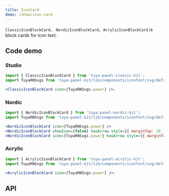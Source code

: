 ```yaml
---
title: IconCard
demo: /show/icon-card
---
```


<Desc>

`ClassicIconBlockCard`、 `NordicIconBlockCard`、`AcrylicIconBlockCard` is block cards for icon text.

</Desc>

## Code demo

### Studio

```jsx
import { ClassicIconBlockCard } from 'tuya-panel-classic-kit';
import TuyaRNSvgs from 'tuya-panel-kit/lib/components/iconfont/svg/defaultSvg';

<ClassicIconBlockCard icon={TuyaRNSvgs.power} />;
```

### Nordic

```jsx
import { NordicIconBlockCard } from 'tuya-panel-nordic-kit';
import TuyaRNSvgs from 'tuya-panel-kit/lib/components/iconfont/svg/defaultSvg';

<NordicIconBlockCard icon={TuyaRNSvgs.power} />
<NordicIconBlockCard showIcon={false} hasArrow style={{ marginTop: 20 }} />
<NordicIconBlockCard icon={TuyaRNSvgs.power} hasArrow style={{ marginTop: 20 }} />
```

### Acrylic

```jsx
import { AcrylicIconBlockCard } from 'tuya-panel-acrylic-kit';
import TuyaRNSvgs from 'tuya-panel-kit/lib/components/iconfont/svg/defaultSvg';

<AcrylicIconBlockCard icon={TuyaRNSvgs.power} />;
```

## API
